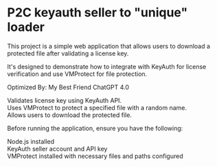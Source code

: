 
# P2C keyauth seller to "unique" loader


This project is a simple web application that allows users to download a protected file after validating a license key. 

It's designed to demonstrate how to integrate with KeyAuth for license verification and use VMProtect for file protection.

Optimized By: My Best Friend ChatGPT 4.0  

Validates license key using KeyAuth API.  
Uses VMProtect to protect a specified file with a random name.  
Allows users to download the protected file.  

Before running the application, ensure you have the following:

Node.js installed  
KeyAuth seller account and API key  
VMProtect installed with necessary files and paths configured  
